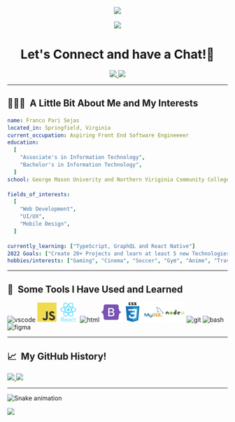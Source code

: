 <p align="center">
<img src="https://capsule-render.vercel.app/api?type=waving&color=gradient&height=100&section=header&text=Hello%20" />
</p>

<p align="center">
  <img src= "https://media4.giphy.com/media/qgQUggAC3Pfv687qPC/giphy.gif?cid=ecf05e47w3gx4gj6vsjq9e0trst2iipeqsojxqbsoa7dj0ky&rid=giphy.gif&ct=g">
</p>

<h1 align="center">
  Let's Connect and have a Chat!💬
</h1>

<p align="center">
<a href="https://www.pari.codes/" target="_blank">
  <img height="50" src="https://user-images.githubusercontent.com/46517096/166972883-f5f1d88c-0246-4374-88ac-ded0f2cf0699.png"/>
</a>
<a href="https://www.linkedin.com/in/franco-pari-sejas/" target="_blank">
  <img height="50" src="https://user-images.githubusercontent.com/46517096/166973395-19676cd8-f8ec-4abf-83ff-da8243505b82.png"/>
</a>

---

<h2> 👨🏻‍💻 &nbsp;A Little Bit About Me and My Interests</h2>

```yaml
name: Franco Pari Sejas
located_in: Springfield, Virginia
current_occupation: Aspiring Front End Software Engineeeer
education:
  [
    "Associate's in Information Technology",
    "Bachelor's in Information Technology",
  ]
school: George Mason Univerity and Northern Viriginia Community College

fields_of_interests:
  [
    "Web Development",
    "UI/UX",
    "Mobile Design",
  ]
  
currently_learning: ["TypeScript, GraphQL and React Native"]
2022 Goals: ["Create 20+ Projects and learn at least 5 new Technologies."]
hobbies/interests: ["Gaming", "Cinema", "Soccer", "Gym", "Anime", "Travel"]
```

---

<h2> 🚀 &nbsp;Some Tools I Have Used and Learned</h2>
<p align="left">
<img src="https://cdn.jsdelivr.net/gh/devicons/devicon/icons/vscode/vscode-original.svg" alt="vscode" width="45" height="45"/>
<img src="https://raw.githubusercontent.com/devicons/devicon/master/icons/javascript/javascript-original.svg" alt="javascript" width="45" height="45" />
<img src="https://raw.githubusercontent.com/devicons/devicon/master/icons/react/react-original-wordmark.svg" alt="react" width="45" height="45" />
<img src="https://cdn.jsdelivr.net/gh/devicons/devicon/icons/html5/html5-original.svg" alt="html" width="45" height="45"/>
<img src="https://raw.githubusercontent.com/devicons/devicon/master/icons/bootstrap/bootstrap-plain.svg" alt="bootstrap" width="45" height="45" />
<img src="https://raw.githubusercontent.com/devicons/devicon/master/icons/css3/css3-original-wordmark.svg" alt="css3" width="45" height="45" />
<img src="https://raw.githubusercontent.com/devicons/devicon/master/icons/mysql/mysql-original-wordmark.svg" alt="mysql" width="45" height="45" />
<img src="https://raw.githubusercontent.com/devicons/devicon/master/icons/nodejs/nodejs-original-wordmark.svg" alt="nodejs" width="45" height="45" />
<img src="https://cdn.jsdelivr.net/gh/devicons/devicon/icons/git/git-original.svg" alt="git" width="45" height="45"/>
<img src="https://cdn.jsdelivr.net/gh/devicons/devicon/icons/bash/bash-original.svg" alt="bash" width="45" height="45"/>
<img src="https://cdn.jsdelivr.net/gh/devicons/devicon/icons/figma/figma-original.svg" alt="figma" width="45" height="45"/>   
</p>

---

<h2> 📈 &nbsp;My GitHub History!</h2>
<a href="https://github.com/parifranco8">
  <img height="180em" src="https://github-readme-stats.vercel.app/api?username=parifranco8&theme=noctis_minimus&show_icons=true" />
  <img height="180em" src="https://github-readme-stats.vercel.app/api/top-langs/?username=parifranco8&theme=noctis_minimus&layout=compact" />
</a>

---

![Snake animation](https://github.com/parifranco8/parifranco8/blob/output/github-contribution-grid-snake.svg)

<p align="left">
  <img src="https://capsule-render.vercel.app/api?type=waving&color=gradient&height=100&section=footer"/>
</p>
  
